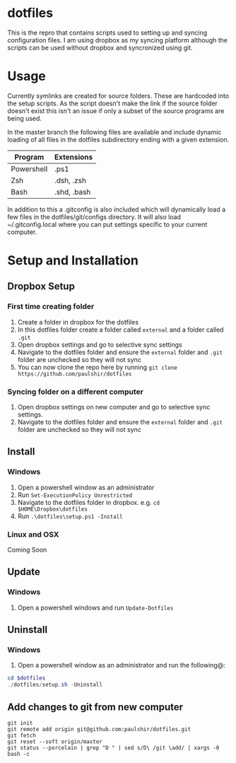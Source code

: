 dotfiles
========

This is the repro that contains scripts used to setting up and syncing configuration files. I am using dropbox as my syncing platform although the scripts can be used without dropbox and syncronized using git.

# Usage #
Currently symlinks are created for source folders. These are hardcoded into the setup scripts. As the script doesn't make the link if the source folder doesn't exist this isn't an issue if only a subset of the source programs are being used.

In the master branch the following files are available and include dynamic loading of all files in the dotfiles subdirectory ending with a given extension.

|Program   |Extensions |
|----------|-----------|
|Powershell|.ps1       |
|Zsh       |.dsh, .zsh |
|Bash      |.shd, .bash|

In addition to this a .gitconfig is also included which will dynamically load a few files in the dotfiles/git/configs directory. It will also load ~/.gitconfig.local where you can put settings specific to your current computer.

# Setup and Installation #
## Dropbox Setup ##
### First time creating folder ###
1. Create a folder in dropbox for the dotfiles
2. In this dotfiles folder create a folder called `external` and a folder called `.git`
3. Open dropbox settings and go to selective sync settings
4. Navigate to the dotfiles folder and ensure the `external` folder and `.git` folder are unchecked so they will not sync
5. You can now clone the repo here by running `git clone https://github.com/paulshir/dotfiles`

### Syncing folder on a different computer ###
1. Open dropbox settings on new computer and go to selective sync settings.
2. Navigate to the dotfiles folder and ensure the `external` folder and `.git` folder are unchecked so they will not sync

## Install ##
### Windows ###
1. Open a powershell window as an administrator
2. Run `Set-ExecutionPolicy Unrestricted`
3. Navigate to the dotfiles folder in dropbox. e.g. `cd $HOME\Dropbox\dotfiles`
4. Run `.\dotfiles\setup.ps1 -Install`

### Linux and OSX ###
Coming Soon

## Update ##
### Windows ###
1. Open a powershell windows and run `Update-Dotfiles`

## Uninstall ##
### Windows ###
1. Open a powershell window as an administrator and run the following@:

```powershell
cd $dotfiles
./dotfiles/setup.sh -Uninstall
```

## Add changes to git from new computer ##
```shell
git init
git remote add origin git@github.com:paulshir/dotfiles.git
git fetch
git reset --soft origin/master
git status --porcelain | grep "D " | sed s/D\ /git \add/ | xargs -0 bash -c
```
